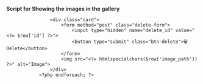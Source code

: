 
**Script for Showing the images in the gallery**
<?php foreach ($images as $row): ?>
                    <div class="card">
                        <form method="post" class="delete-form">
                            <input type="hidden" name="delete_id" value="<?= $row['id'] ?>">
                            <button type="submit" class="btn-delete">🗑 Delete</button>
                        </form>
                        <img src="<?= htmlspecialchars($row['image_path']) ?>" alt="Image">
                    </div>
                <?php endforeach; ?>